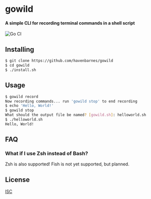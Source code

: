 # gowild

#### A simple CLI for recording terminal commands in a shell script

![Go CI](https://github.com/havenbarnes/gowild/workflows/Go%20CI/badge.svg)

## Installing

```bash
$ git clone https://github.com/havenbarnes/gowild
$ cd gowild
$ ./install.sh
```

## Usage

```bash
$ gowild record
Now recording commands... run 'gowild stop' to end recording
$ echo 'Hello, World!'
$ gowild stop
What should the output file be named? [gowild.sh]: helloworld.sh
$ ./helloworld.sh
Hello, World!
```

## FAQ

### What if I use Zsh instead of Bash?

Zsh is also supported! Fish is not yet supported, but planned.

## License

[ISC](LICENSE)
